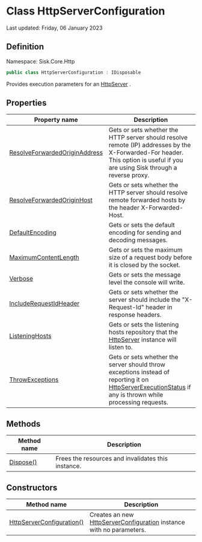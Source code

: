 # Class HttpServerConfiguration
Last updated: Friday, 06 January 2023

## Definition
Namespace: Sisk.Core.Http

```csharp
public class HttpServerConfiguration : IDisposable
```

Provides execution parameters for an [HttpServer](/spec/Sisk/Core/Http/HttpServer) .

## Properties

| Property name | Description |
| --- | --- |
| [ResolveForwardedOriginAddress](/spec/Sisk/Core/Http/HttpServerConfiguration/ResolveForwardedOriginAddress) | Gets or sets whether the HTTP server should resolve remote (IP) addresses by the X-Forwarded-For header. This option is useful if you are using Sisk through a reverse proxy. | 
| [ResolveForwardedOriginHost](/spec/Sisk/Core/Http/HttpServerConfiguration/ResolveForwardedOriginHost) | Gets or sets whether the HTTP server should resolve remote forwarded hosts by the header X-Forwarded-Host. | 
| [DefaultEncoding](/spec/Sisk/Core/Http/HttpServerConfiguration/DefaultEncoding) | Gets or sets the default encoding for sending and decoding messages. | 
| [MaximumContentLength](/spec/Sisk/Core/Http/HttpServerConfiguration/MaximumContentLength) | Gets or sets the maximum size of a request body before it is closed by the socket. | 
| [Verbose](/spec/Sisk/Core/Http/HttpServerConfiguration/Verbose) | Gets or sets the message level the console will write. | 
| [IncludeRequestIdHeader](/spec/Sisk/Core/Http/HttpServerConfiguration/IncludeRequestIdHeader) | Gets or sets whether the server should include the "X-Request-Id" header in response headers. | 
| [ListeningHosts](/spec/Sisk/Core/Http/HttpServerConfiguration/ListeningHosts) | Gets or sets the listening hosts repository that the [HttpServer](/spec/Sisk/Core/Http/HttpServer) instance will listen to. | 
| [ThrowExceptions](/spec/Sisk/Core/Http/HttpServerConfiguration/ThrowExceptions) | Gets or sets whether the server should throw exceptions instead of reporting it on [HttpServerExecutionStatus](/spec/Sisk/Core/Http/HttpServerExecutionStatus) if any is thrown while processing requests. | 

## Methods

| Method name | Description |
| --- | --- |
| [Dispose()](/spec/Sisk/Core/Http/HttpServerConfiguration/Dispose--) | Frees the resources and invalidates this instance. | 

## Constructors

| Method name | Description |
| --- | --- |
| [HttpServerConfiguration()](/spec/Sisk/Core/Http/HttpServerConfiguration/_ctor--) | Creates an new [HttpServerConfiguration](/spec/Sisk/Core/Http/HttpServerConfiguration) instance with no parameters. | 

